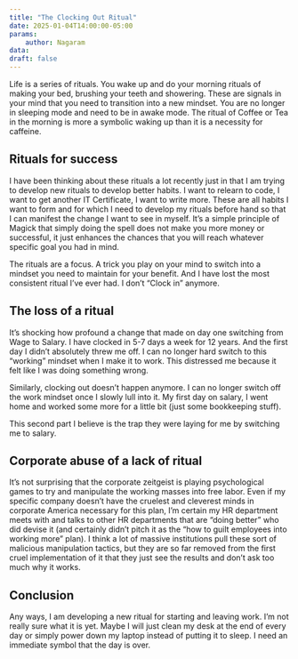 ```yaml
---
title: "The Clocking Out Ritual"
date: 2025-01-04T14:00:00-05:00
params:
    author: Nagaram
data:
draft: false
---
```


Life is a series of rituals. You wake up and do your morning rituals of making your bed, brushing your teeth and showering. These are signals in your mind that you need to transition into a new mindset. You are no longer in sleeping mode and need to be in awake mode. The ritual of Coffee or Tea in the morning is more a symbolic waking up than it is a necessity for caffeine.

## Rituals for success 

I have been thinking about these rituals a lot recently just in that I am trying to develop new rituals to develop better habits. I want to relearn to code, I want to get another IT Certificate, I want to write more. These are all habits I want to form and for which I need to develop my rituals before hand so that I can manifest the change I want to see in myself. It’s a simple principle of Magick that simply doing the spell does not make you more money or successful, it just enhances the chances that you will reach whatever specific goal you had in mind.

The rituals are a focus. A trick you play on your mind to switch into a mindset you need to maintain for your benefit. And I have lost the most consistent ritual I’ve ever had. I don’t “Clock in” anymore.

## The loss of a ritual

It’s shocking how profound a change that made on day one switching from Wage to Salary. I have clocked in 5-7 days a week for 12 years. And the first day I didn’t absolutely threw me off. I can no longer hard switch to this “working” mindset when I make it to work. This distressed me because it felt like I was doing something wrong. 

Similarly, clocking out doesn’t happen anymore. I can no longer switch off the work mindset once I slowly lull into it. My first day on salary, I went home and worked some more for a little bit (just some bookkeeping stuff). 

This second part I believe is the trap they were laying for me by switching me to salary. 

## Corporate abuse of a lack of ritual

It’s not surprising that the corporate zeitgeist is playing psychological games to try and manipulate the working masses into free labor. Even if my specific company doesn’t have the cruelest and cleverest minds in corporate America necessary for this plan, I’m certain my HR department meets with and talks to other HR departments that are “doing better” who did devise it (and certainly didn’t pitch it as the “how to guilt employees into working more” plan). I think a lot of massive institutions pull these sort of malicious manipulation tactics, but they are so far removed from the first cruel implementation of it that they just see the results and don’t ask too much why it works.

## Conclusion

Any ways, I am developing a new ritual for starting and leaving work. I’m not really sure what it is yet. Maybe I will just clean my desk at the end of every day or simply power down my laptop instead of putting it to sleep. I need an immediate symbol that the day is over.
